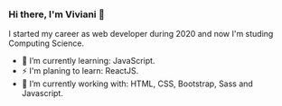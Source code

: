 ### Hi there, I'm Viviani 👋

  I started my career as web developer during 2020 and now I'm studing Computing Science.
  
- 🌱 I’m currently learning: JavaScript.
- ⚡ I'm planing to learn: ReactJS.
- 🔭 I’m currently working with: HTML, CSS, Bootstrap, Sass and Javascript.

<!--
**VivianiMartins/VivianiMartins** is a ✨ _special_ ✨ repository because its `README.md` (this file) appears on your GitHub profile.

Here are some ideas to get you started:

- 🔭 I’m currently working on ...
- 🌱 I’m currently learning ...
- 👯 I’m looking to collaborate on ...
- 🤔 I’m looking for help with ...
- 💬 Ask me about ...
- 📫 How to reach me: ...
- 😄 Pronouns: ...
- ⚡ Fun fact: ...
-->
